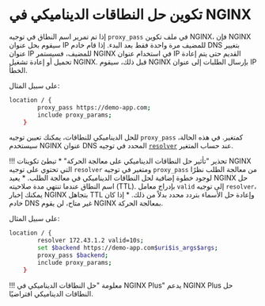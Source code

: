 # تكوين حل النطاقات الديناميكي في NGINX

إذا تم تمرير اسم النطاق في توجيه `proxy_pass` في ملف تكوين NGINX، فإن NGINX سيقوم بحل عنوان IP للمضيف مرة واحدة فقط بعد البدء. إذا قام خادم DNS بتغيير عنوان IP للمضيف، فسيستمر NGINX في استخدام عنوان IP القديم حتى يتم إعادة تحميل أو إعادة تشغيل NGINX. قبل ذلك، سيقوم NGINX بإرسال الطلبات إلى عنوان IP الخطأ.

على سبيل المثال:

```bash
location / {
        proxy_pass https://demo-app.com;
        include proxy_params;
    }
```

للحل الديناميكي للنطاقات، يمكنك تعيين توجيه `proxy_pass` كمتغير. في هذه الحالة، سيستخدم NGINX عنوان DNS المحدد في توجيه [`resolver`](https://nginx.org/en/docs/http/ngx_http_core_module.html#resolver) عند حساب المتغير.

!!! تحذير "تأثير حل النطاقات الديناميكي على معالجة الحركة"
    * تبطئ تكوينات NGINX التي تحتوي على توجيه `resolver` ومتغير في توجيه `proxy_pass` من معالجة الطلب نظرًا لوجود خطوة إضافية لحل النطاقات الديناميكي في معالجة الطلب.
    * يعيد NGINX حل اسم النطاق عندما تنتهي مدة صلاحيته (TTL). بإدراج معامل `valid` إلى توجيه `resolver`، يمكنك إخبار NGINX بتجاهل TTL وإعادة حل الأسماء بتردد محدد بدلاً من ذلك.
    * إذا كان خادم DNS غير متاح، لن يقوم NGINX بمعالجة الحركة.

على سبيل المثال:

```bash
location / {
        resolver 172.43.1.2 valid=10s;
        set $backend https://demo-app.com$uri$is_args$args;
        proxy_pass $backend;
        include proxy_params;
    }
```

!!! معلومة "حل النطاقات الديناميكي في NGINX Plus"
    يدعم NGINX Plus حل النطاقات الديناميكي افتراضيًا.
